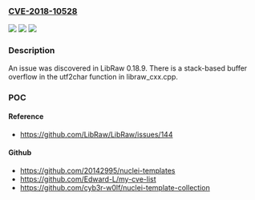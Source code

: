 ### [CVE-2018-10528](https://cve.mitre.org/cgi-bin/cvename.cgi?name=CVE-2018-10528)
![](https://img.shields.io/static/v1?label=Product&message=n%2Fa&color=blue)
![](https://img.shields.io/static/v1?label=Version&message=n%2Fa&color=blue)
![](https://img.shields.io/static/v1?label=Vulnerability&message=n%2Fa&color=brighgreen)

### Description

An issue was discovered in LibRaw 0.18.9. There is a stack-based buffer overflow in the utf2char function in libraw_cxx.cpp.

### POC

#### Reference
- https://github.com/LibRaw/LibRaw/issues/144

#### Github
- https://github.com/20142995/nuclei-templates
- https://github.com/Edward-L/my-cve-list
- https://github.com/cyb3r-w0lf/nuclei-template-collection

